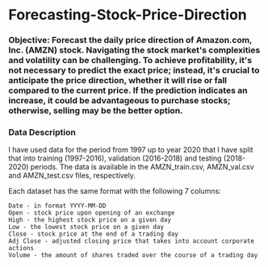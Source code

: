 # Forecasting-Stock-Price-Direction
### Objective: Forecast the daily price direction of Amazon.com, Inc. (AMZN) stock. Navigating the stock market's complexities and volatility can be challenging. To achieve profitability, it's not necessary to predict the exact price; instead, it's crucial to anticipate the price direction, whether it will rise or fall compared to the current price. If the prediction indicates an increase, it could be advantageous to purchase stocks; otherwise, selling may be the better option. 
### Data Description
I have used data for the period from 1997 up to year 2020 that I have split that into training (1997-2016), validation (2016-2018) and testing (2018-2020) periods. The data is available in the AMZN_train.csv, AMZN_val.csv and AMZN_test.csv files, respectively.

Each dataset has the same format with the following 7 columns:
```
Date - in format YYYY-MM-DD
Open - stock price upon opening of an exchange
High - the highest stock price on a given day
Low - the lowest stock price on a given day
Close - stock price at the end of a trading day
Adj Close - adjusted closing price that takes into account corporate actions
Volume - the amount of shares traded over the course of a trading day
```
